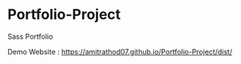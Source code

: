 # Portfolio-Project

Sass Portfolio

Demo Website : https://amitrathod07.github.io/Portfolio-Project/dist/
